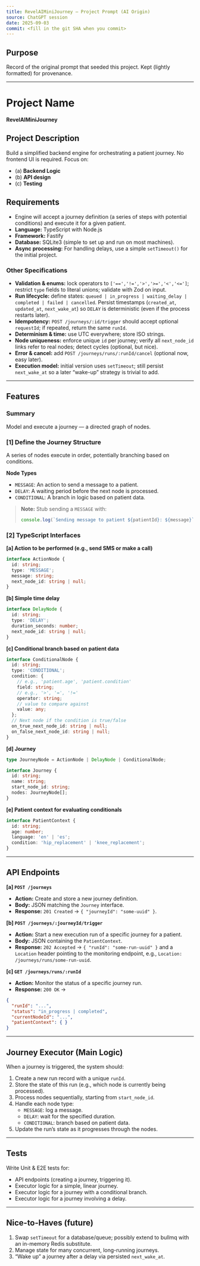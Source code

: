 ```yaml
---
title: RevelAIMiniJourney — Project Prompt (AI Origin)
source: ChatGPT session
date: 2025-09-03
commit: <fill in the git SHA when you commit>
---
```


## Purpose
Record of the original prompt that seeded this project. Kept (lightly formatted) for provenance.

---

# Project Name
**RevelAIMiniJourney**

## Project Description
Build a simplified backend engine for orchestrating a patient journey. No frontend UI is required. Focus on:
- (a) **Backend Logic**
- (b) **API design**
- (c) **Testing**

## Requirements
- Engine will accept a journey definition (a series of steps with potential conditions) and execute it for a given patient.
- **Language:** TypeScript with Node.js
- **Framework:** Fastify
- **Database:** SQLite3 (simple to set up and run on most machines).
- **Async processing:** For handling delays, use a simple `setTimeout()` for the initial project.

### Other Specifications
- **Validation & enums:** lock operators to `['==','!=','>','>=','<','<=']`; restrict `type` fields to literal unions; validate with Zod on input.
- **Run lifecycle:** define states: `queued | in_progress | waiting_delay | completed | failed | cancelled`. Persist timestamps (`created_at`, `updated_at`, `next_wake_at`) so `DELAY` is deterministic (even if the process restarts later).
- **Idempotency:** `POST /journeys/:id/trigger` should accept optional `requestId`; if repeated, return the same `runId`.
- **Determinism & time:** use UTC everywhere; store ISO strings.
- **Node uniqueness:** enforce unique `id` per journey; verify all `next_node_id` links refer to real nodes; detect cycles (optional, but nice).
- **Error & cancel:** add `POST /journeys/runs/:runId/cancel` (optional now, easy later).
- **Execution model:** initial version uses `setTimeout`; still persist `next_wake_at` so a later “wake-up” strategy is trivial to add.

---

## Features

### Summary
Model and execute a journey — a directed graph of nodes.

### [1] Define the Journey Structure
A series of nodes execute in order, potentially branching based on conditions.

**Node Types**
- `MESSAGE`: An action to send a message to a patient.
- `DELAY`: A waiting period before the next node is processed.
- `CONDITIONAL`: A branch in logic based on patient data.

> **Note:** Stub sending a `MESSAGE` with:
>
> ```ts
> console.log(`Sending message to patient ${patientId}: ${message}`);
> ```

### [2] TypeScript Interfaces

**[a] Action to be performed (e.g., send SMS or make a call)**
```ts
interface ActionNode {
  id: string;
  type: 'MESSAGE';
  message: string;
  next_node_id: string | null;
}
```

**[b] Simple time delay**
```ts
interface DelayNode {
  id: string;
  type: 'DELAY';
  duration_seconds: number;
  next_node_id: string | null;
}
```

**[c] Conditional branch based on patient data**
```ts
interface ConditionalNode {
  id: string;
  type: 'CONDITIONAL';
  condition: {
    // e.g., 'patient.age', 'patient.condition'
    field: string;
    // e.g., '>', '=', '!='
    operator: string;
    // value to compare against
    value: any;
  };
  // Next node if the condition is true/false
  on_true_next_node_id: string | null;
  on_false_next_node_id: string | null;
}
```

**[d] Journey**
```ts
type JourneyNode = ActionNode | DelayNode | ConditionalNode;

interface Journey {
  id: string;
  name: string;
  start_node_id: string;
  nodes: JourneyNode[];
}
```

**[e] Patient context for evaluating conditionals**
```ts
interface PatientContext {
  id: string;
  age: number;
  language: 'en' | 'es';
  condition: 'hip_replacement' | 'knee_replacement';
}
```

---

## API Endpoints

**[a] `POST /journeys`**
- **Action:** Create and store a new journey definition.
- **Body:** JSON matching the `Journey` interface.
- **Response:** `201 Created` → `{ "journeyId": "some-uuid" }`.

**[b] `POST /journeys/:journeyId/trigger`**
- **Action:** Start a new execution run of a specific journey for a patient.
- **Body:** JSON containing the `PatientContext`.
- **Response:** `202 Accepted` → `{ "runId": "some-run-uuid" }` and a `Location` header pointing to the monitoring endpoint, e.g., `Location: /journeys/runs/some-run-uuid`.

**[c] `GET /journeys/runs/:runId`**
- **Action:** Monitor the status of a specific journey run.
- **Response:** `200 OK` →
```json
{
  "runId": "...",
  "status": "in_progress | completed",
  "currentNodeId": "...",
  "patientContext": { }
}
```

---

## Journey Executor (Main Logic)

When a journey is triggered, the system should:
1. Create a new run record with a unique `runId`.
2. Store the state of this run (e.g., which node is currently being processed).
3. Process nodes sequentially, starting from `start_node_id`.
4. Handle each node type:
   - `MESSAGE`: log a message.
   - `DELAY`: wait for the specified duration.
   - `CONDITIONAL`: branch based on patient data.
5. Update the run’s state as it progresses through the nodes.

---

## Tests

Write Unit & E2E tests for:
- API endpoints (creating a journey, triggering it).
- Executor logic for a simple, linear journey.
- Executor logic for a journey with a conditional branch.
- Executor logic for a journey involving a delay.

---

## Nice-to-Haves (future)
1. Swap `setTimeout` for a database/queue; possibly extend to bullmq with an in-memory Redis substitute.
2. Manage state for many concurrent, long-running journeys.
3. “Wake up” a journey after a delay via persisted `next_wake_at`.
